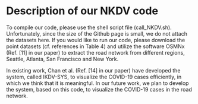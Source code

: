 # Description of our NKDV code
To compile our code, please use the shell script file (call_NKDV.sh). Unfortunately, since the size of the Github page is small, we do not attach the datasets here. If you would like to run our code, please download the point datasets (cf. references in Table 4) and utilize the software OSMNx (Ref. [11] in our paper) to extract the road network from different regions, Seattle, Atlanta, San Francisco and New York.

In existing work, Chan et al. (Ref. [14] in our paper) have developed the system, called IKDV-SYS, to visualize the COVID-19 cases efficiently, in which we think that it is meaningful. In our future work, we plan to develop the system, based on this code, to visualize the COVID-19 cases in the road network. 

